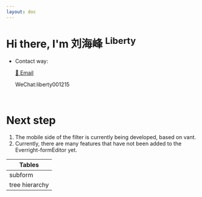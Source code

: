 ```yaml
---
layout: doc
---
```


# Hi there, I'm 刘海峰 <sup>Liberty</sup>

- Contact way:

  <a href="mailto:zhuizhuidea@gmail.com">:email: Email</a>

  WeChat:liberty001215

<VPTeamMembers size="small" :members="members" />

<br/>

# Next step

1. The mobile side of the filter is currently being developed, based on vant.
2. Currently, there are many features that have not been added to the Everright-formEditor yet.

| Tables         |
|----------------|
| subform        |
| tree hierarchy |

<script setup>
import {
  VPTeamMembers
} from 'vitepress/theme'
const members = [
  {
    avatar: 'https://github.com/Liberty-liu.png',
    name: 'Liberty',
    title: 'Creator',
    links: [
      { icon: 'github', link: 'https://github.com/Liberty-liu' }
    ],
    sponsor: 'https://afdian.net/a/Liberty-liu',
    desc: `
    `
  }
]
</script>


